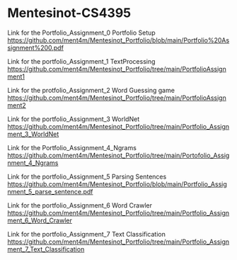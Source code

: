 # Mentesinot-CS4395

Link for the Portfolio_Assignment_0 Portfolio Setup
https://github.com/ment4m/Mentesinot_Portfolio/blob/main/Portfolio%20Assignment%200.pdf

Link for the portfolio_Assignment_1 TextProcessing
https://github.com/ment4m/Mentesinot_Portfolio/tree/main/PortfolioAssignment1

Link for the protfolio_Assignment_2 Word Guessing game
https://github.com/ment4m/Mentesinot_Portfolio/tree/main/PortfolioAssignment2

Link for the portfolio_Assignment_3 WorldNet
https://github.com/ment4m/Mentesinot_Portfolio/tree/main/Portfolio_Assignment_3_WorldNet

Link for the Portfolio_Assignment_4_Ngrams
https://github.com/ment4m/Mentesinot_Portfolio/tree/main/Portofolio_Assignment_4_Ngrams

Link for the portfolio_Assignment_5 Parsing Sentences
https://github.com/ment4m/Mentesinot_Portfolio/blob/main/Portfolio_Assignment_5_parse_sentence.pdf

Link for the portfolio_Assignment_6 Word Crawler
https://github.com/ment4m/Mentesinot_Portfolio/tree/main/Portfolio_Assignment_6_Word_Crawler

Link for the portfolio_Assignment_7 Text Classification
https://github.com/ment4m/Mentesinot_Portfolio/tree/main/Portfolio_Assignment_7_Text_Classification
